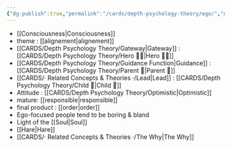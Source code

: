 ```yaml
---
{"dg-publish":true,"permalink":"/cards/depth-psychology-theory/ego/","noteIcon":"","created":"2022-12-21T17:09:42.235+01:00","updated":"2023-03-09T10:12:54.248+01:00"}
---
```



- [[Consciousness\|Consciousness]]
- theme : [[alignement\|alignement]]
- [[CARDS/Depth Psychology Theory/Gateway\|Gateway]] : [[CARDS/Depth Psychology Theory/Hero 🦸‍♂️\|Hero 🦸‍♂️]] 
- [[CARDS/Depth Psychology Theory/Guidance Function\|Guidance]] : [[CARDS/Depth Psychology Theory/Parent 🤨\|Parent 🤨]] 
- [[CARDS/· Related Concepts & Theories ·/Lead\|Lead]] : [[CARDS/Depth Psychology Theory/Child 👼\|Child 👼]]
- Attitude : [[CARDS/Depth Psychology Theory/Optimistic\|Optimistic]]
- mature: [[responsible\|responsible]]    
- final product : [[order\|order]] 
- Ego-focused people tend to be boring & bland
- Light of the [[Soul\|Soul]]
- [[Hare\|Hare]]
- [[CARDS/· Related Concepts & Theories ·/The Why\|The Why]]
